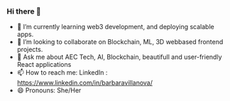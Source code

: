 ### Hi there 👋

<!--
**babivillanova/babivillanova** is a ✨ _special_ ✨ repository because its `README.md` (this file) appears on your GitHub profile. -->


- 🌱 I’m currently learning web3 development, and deploying scalable apps.
- 👯 I’m looking to collaborate on Blockchain, ML, 3D webbased frontend projects.
- 💬 Ask me about AEC Tech, AI, Blockchain, beautifull and user-friendly React applications
- 📫 How to reach me: LinkedIn : https://www.linkedin.com/in/barbaravillanova/
- 😄 Pronouns: She/Her
